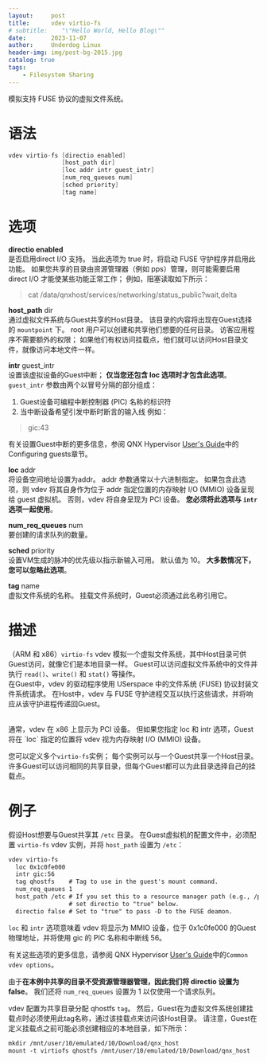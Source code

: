 ```yaml
---
layout:     post
title:      vdev virtio-fs
# subtitle:    "\"Hello World, Hello Blog\""
date:       2023-11-07
author:     Underdog Linux
header-img: img/post-bg-2015.jpg
catalog: true
tags:
    - Filesystem Sharing
---
```


模拟支持 FUSE 协议的虚拟文件系统。

# 语法
```h
vdev virtio-fs [directio enabled]
               [host_path dir]
               [loc addr intr guest_intr]
               [num_req_queues num]
               [sched priority]
               [tag name]
```

# 选项
**directio enabled**
<br />
是否启用direct I/O 支持。 
当此选项为 true 时，将启动 FUSE 守护程序并启用此功能。 
如果您共享的目录由资源管理器（例如 pps）管理，则可能需要启用direct I/O 才能使某些功能正常工作； 例如，阻塞读取如下所示：
> cat /data/qnxhost/services/networking/status_public?wait,delta

**host_path** dir
<br />
通过虚拟文件系统与Guest共享的Host目录。 
该目录的内容将出现在Guest选择的 `mountpoint` 下。
root 用户可以创建和共享他们想要的任何目录。 访客应用程序不需要额外的权限； 如果他们有权访问挂载点，他们就可以访问Host目录文件，就像访问本地文件一样。

**intr** guest_intr
<br />
设置该虚拟设备的Guest中断； **仅当您还包含 loc 选项时才包含此选项**。
`guest_intr` 参数由两个以冒号分隔的部分组成：
1. Guest设备可编程中断控制器 (PIC) 名称的标识符
2. 当中断设备希望引发中断时断言的输入线
例如：
> gic:43

有关设置Guest中断的更多信息，参阅 QNX Hypervisor [User's Guide](https://www.qnx.com/developers/docs/7.1/com.qnx.doc.hypervisor.user/topic/about.html)中的Configuring guests章节。

**loc** addr
<br />
将设备空间地址设置为addr。 addr 参数通常以十六进制指定。
如果包含此选项，则 vdev 将其自身作为位于 addr 指定位置的内存映射 I/O (MMIO) 设备呈现给 guest 虚拟机。 
否则，vdev 将自身呈现为 PCI 设备。
**您必须将此选项与 `intr` 选项一起使用**。

**num_req_queues** num
<br />
要创建的请求队列的数量。

**sched** priority
<br />
设置VM生成的脉冲的优先级以指示新输入可用。 
默认值为 10。
**大多数情况下，您可以忽略此选项**。

**tag** name
<br />
虚拟文件系统的名称。 
挂载文件系统时，Guest必须通过此名称引用它。

# 描述
（ARM 和 x86）`virtio-fs` vdev 模拟一个虚拟文件系统，其中Host目录可供Guest访问，就像它们是本地目录一样。
Guest可以访问虚拟文件系统中的文件并执行 `read()`、`write()` 和 `stat()` 等操作。 
<br />
在Guest中，vdev 的驱动程序使用 USerspace 中的文件系统 (FUSE) 协议封装文件系统请求。 
在Host中，vdev 与 FUSE 守护进程交互以执行这些请求，并将响应从该守护进程传递回Guest。

<br />
通常，vdev 在 x86 上显示为 PCI 设备。 
但如果您指定 loc 和 intr 选项，Guest将在 `loc` 指定的位置将 vdev 视为内存映射 I/O (MMIO) 设备。

您可以定义多个`virtio-fs`实例； 
每个实例可以与一个Guest共享一个Host目录。 
许多Guest可以访问相同的共享目录，但每个Guest都可以为此目录选择自己的挂载点。

# 例子
假设Host想要与Guest共享其 `/etc` 目录。 
在Guest虚拟机的配置文件中，必须配置 `virtio-fs` vdev 实例，并将 `host_path` 设置为 `/etc`：
```markdown
vdev virtio-fs
  loc 0x1c0fe000
  intr gic:56
  tag qhostfs    # Tag to use in the guest's mount command.
  num_req_queues 1
  host_path /etc # If you set this to a resource manager path (e.g., /pps),
                 # set directio to "true" below.
  directio false # Set to "true" to pass -D to the FUSE deamon.
```

`loc` 和 `intr` 选项意味着 vdev 将显示为 MMIO 设备，位于 0x1c0fe000 的Guest物理地址，并将使用 gic 的 PIC 名称和中断线 56。

有关这些选项的更多信息，请参阅 QNX Hypervisor [User's Guide](https://www.qnx.com/developers/docs/7.1/com.qnx.doc.hypervisor.user/topic/about.html)中的`Common vdev options`。

由于**在本例中共享的目录不受资源管理器管理，因此我们将 directio 设置为 false**。 
我们还将 `num_req_queues` 设置为 1 以仅使用一个请求队列。

vdev 配置为共享目录分配 qhostfs `tag`。
然后，Guest在为虚拟文件系统创建挂载点时必须使用此tag名称，通过该挂载点来访问该Host目录。 
请注意，Guest在定义挂载点之前可能必须创建相应的本地目录，如下所示：
```markdown
mkdir /mnt/user/10/emulated/10/Download/qnx_host
mount -t virtiofs qhostfs /mnt/user/10/emulated/10/Download/qnx_host
```

